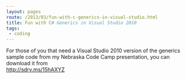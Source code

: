 ```yaml
---
layout: pages
route: /2013/03/fun-with-c-generics-in-visual-studio.html
title: Fun with C# Generics in Visual Studio 2010
tags:
 - coding
---
```

For those of you that need a Visual Studio 2010 version of the generics sample code from my Nebraska Code Camp presentation, you can download it from<br />
<a href="http://sdrv.ms/15hAXYZ">http://sdrv.ms/15hAXYZ</a><br />
